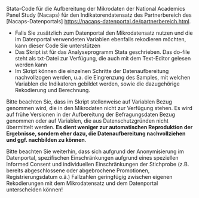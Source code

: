 Stata-Code für die Aufbereitung der Mikrodaten der National Academics Panel Study (Nacaps) für den Indikatorendatensatz des Partnerbereich des [Nacaps-Datenportals] https://nacaps-datenportal.de/partnerbereich.html.

- Falls Sie zusätzlich zum Datenportal den Mikrodatensatz nutzen und die im Datenportal verwendeten Variablen ebenfalls rekodieren möchten, kann dieser Code Sie unterstützen
- Das Skript ist für das Analyseprogramm Stata geschrieben. Das do-file steht als txt-Datei zur Verfügung, die auch mit dem Text-Editor gelesen werden kann
- Im Skript können die einzelnen Schritte der Datenaufbereitung nachvollzogen werden, u.a. die Eingrenzung des Samples, mit welchen Variablen die Indikatoren gebildet werden, sowie die dazugehörige Rekodierung und Berechnung.

Bitte beachten Sie, dass im Skript stellenweise auf Variablen Bezug genommen wird, die in den Mikrodaten nicht zur Verfügung stehen. Es wird auf frühe Versionen in der Aufbereitung der Befragungsdaten Bezug genommen oder auf Variablen, die aus Datenschutzgründen nicht übermittelt werden. **Es dient weniger zur automatischen Reproduktion der Ergebnisse, sondern eher dazu, die Datenaufbereitung nachvollziehen und ggf. nachbilden zu können**.

Bitte beachten Sie weiterhin, dass sich aufgrund der Anonymisierung im Datenportal, spezifischen Einschränkungen aufgrund eines speziellen Informed Consent und individuellen Einschränkungen der Stichprobe (z.B. bereits abgeschlossene oder abgebrochene Promotionen, Registrierungsdatum o.ä.) Fallzahlen geringfügig zwischen eigenen Rekodierungen mit dem Mikrodatensatz und dem Datenportal unterscheiden können!
